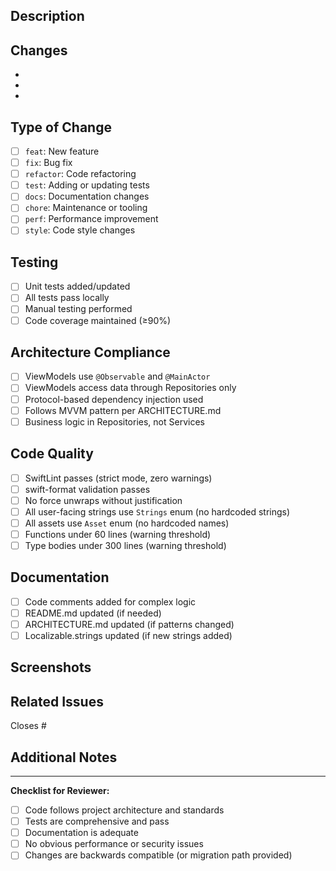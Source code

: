 ## Description

<!-- Provide a brief overview of what this PR does and why -->

## Changes

<!-- List the specific changes made in this PR -->

- 
- 
- 

## Type of Change

<!-- Mark the relevant option with an 'x' -->

- [ ] `feat`: New feature
- [ ] `fix`: Bug fix
- [ ] `refactor`: Code refactoring
- [ ] `test`: Adding or updating tests
- [ ] `docs`: Documentation changes
- [ ] `chore`: Maintenance or tooling
- [ ] `perf`: Performance improvement
- [ ] `style`: Code style changes

## Testing

<!-- Describe how this was tested -->

- [ ] Unit tests added/updated
- [ ] All tests pass locally
- [ ] Manual testing performed
- [ ] Code coverage maintained (≥90%)

## Architecture Compliance

<!-- Verify architecture requirements are met -->

- [ ] ViewModels use `@Observable` and `@MainActor`
- [ ] ViewModels access data through Repositories only
- [ ] Protocol-based dependency injection used
- [ ] Follows MVVM pattern per ARCHITECTURE.md
- [ ] Business logic in Repositories, not Services

## Code Quality

<!-- Verify code quality standards are met -->

- [ ] SwiftLint passes (strict mode, zero warnings)
- [ ] swift-format validation passes
- [ ] No force unwraps without justification
- [ ] All user-facing strings use `Strings` enum (no hardcoded strings)
- [ ] All assets use `Asset` enum (no hardcoded names)
- [ ] Functions under 60 lines (warning threshold)
- [ ] Type bodies under 300 lines (warning threshold)

## Documentation

<!-- Update relevant documentation -->

- [ ] Code comments added for complex logic
- [ ] README.md updated (if needed)
- [ ] ARCHITECTURE.md updated (if patterns changed)
- [ ] Localizable.strings updated (if new strings added)

## Screenshots

<!-- If this PR includes UI changes, add screenshots here -->

<!-- Drag and drop images here -->

## Related Issues

<!-- Link related issues using keywords -->

Closes #

## Additional Notes

<!-- Any additional information, context, or discussion points -->

---

**Checklist for Reviewer:**

- [ ] Code follows project architecture and standards
- [ ] Tests are comprehensive and pass
- [ ] Documentation is adequate
- [ ] No obvious performance or security issues
- [ ] Changes are backwards compatible (or migration path provided)
